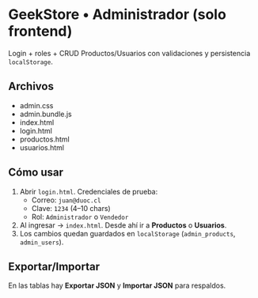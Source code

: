 
# GeekStore • Administrador (solo frontend)

Login + roles + CRUD Productos/Usuarios con validaciones y persistencia `localStorage`.

## Archivos
- admin.css
- admin.bundle.js
- index.html
- login.html
- productos.html
- usuarios.html

## Cómo usar
1) Abrir `login.html`. Credenciales de prueba:
   - Correo: `juan@duoc.cl`
   - Clave: `1234` (4–10 chars)
   - Rol: `Administrador` o `Vendedor`
2) Al ingresar → `index.html`. Desde ahí ir a **Productos** o **Usuarios**.
3) Los cambios quedan guardados en `localStorage` (`admin_products`, `admin_users`).

## Exportar/Importar
En las tablas hay **Exportar JSON** y **Importar JSON** para respaldos.

